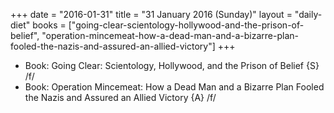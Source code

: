 +++
date = "2016-01-31"
title = "31 January 2016 (Sunday)"
layout = "daily-diet"
books = ["going-clear-scientology-hollywood-and-the-prison-of-belief", "operation-mincemeat-how-a-dead-man-and-a-bizarre-plan-fooled-the-nazis-and-assured-an-allied-victory"]
+++


* Book: Going Clear: Scientology, Hollywood, and the Prison of Belief {S} /f/
* Book: Operation Mincemeat: How a Dead Man and a Bizarre Plan Fooled the Nazis and Assured an Allied Victory {A} /f/
